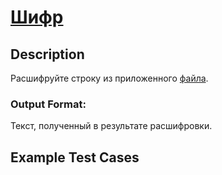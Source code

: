 # [Шифр](link)

## Description

Расшифруйте строку из приложенного [файла](https://disk.yandex.ru/i/QW5wqOdknADsHg).

### Output Format:

Текст, полученный в результате расшифровки.


## Example Test Cases

